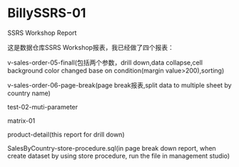 # BillySSRS-01

SSRS Workshop Report

这是数据仓库SSRS Workshop报表，我已经做了四个报表：

v-sales-order-05-finall(包括两个参数，drill down,data collapse,cell background color changed base on condition(margin value>200),sorting)

v-sales-order-06-page-break(page break报表,split data to multiple sheet by country name)

test-02-muti-parameter

matrix-01

product-detail(this report for drill down)

SalesByCountry-store-procedure.sql(in page break down report, when create dataset by using store procedure, run the file in management studio)
